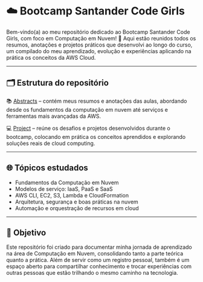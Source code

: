 # ☁️ Bootcamp Santander Code Girls
Bem-vindo(a) ao meu repositório dedicado ao Bootcamp Santander Code Girls, com foco em Computação em Nuvem! 🚀
Aqui estão reunidos todos os resumos, anotações e projetos práticos que desenvolvi ao longo do curso, um compilado do meu aprendizado, evolução e experiências aplicando na prática os conceitos da AWS Cloud.

---

## 🗂 Estrutura do repositório

📚 [Abstracts](./Abstracts) – contém meus resumos e anotações das aulas, abordando desde os fundamentos da computação em nuvem até serviços e ferramentas mais avançadas da AWS.

💻 [Project](./Project) – reúne os desafios e projetos desenvolvidos durante o bootcamp, colocando em prática os conceitos aprendidos e explorando soluções reais de cloud computing.

---

## 🌐 Tópicos estudados
- Fundamentos da Computação em Nuvem
- Modelos de serviço: IaaS, PaaS e SaaS
- AWS CLI, EC2, S3, Lambda e CloudFormation
- Arquitetura, segurança e boas práticas na nuvem
- Automação e orquestração de recursos em cloud

---

## 🎯 Objetivo
Este repositório foi criado para documentar minha jornada de aprendizado na área de Computação em Nuvem, consolidando tanto a parte teórica quanto a prática.
Além de servir como um registro pessoal, também é um espaço aberto para compartilhar conhecimento e trocar experiências com outras pessoas que estão trilhando o mesmo caminho na tecnologia.

